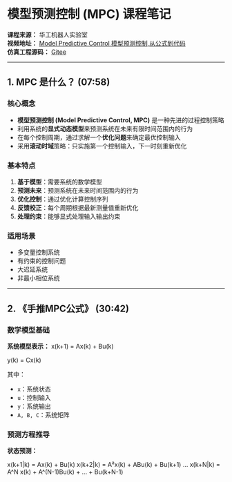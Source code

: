 # 模型预测控制 (MPC) 课程笔记

**课程来源：** 华工机器人实验室  
**视频地址：** [Model Predictive Control 模型预测控制,从公式到代码](https://www.bilibili.com/video/BV1U54y1J7wh/?vd_source=bbf7874c85687ec5fb9348883f1a1b37)  
**仿真工程源码：** [Gitee](https://gitee.com/)

---

## 1. MPC 是什么？ (07:58)

### 核心概念
- **模型预测控制 (Model Predictive Control, MPC)** 是一种先进的过程控制策略
- 利用系统的**显式动态模型**来预测系统在未来有限时间范围内的行为
- 在每个控制周期，通过求解一个**优化问题**来确定最优控制输入
- 采用**滚动时域**策略：只实施第一个控制输入，下一时刻重新优化

### 基本特点
1. **基于模型**：需要系统的数学模型
2. **预测未来**：预测系统在未来时间范围内的行为
3. **优化控制**：通过优化计算控制序列
4. **反馈校正**：每个周期根据最新测量值重新优化
5. **处理约束**：能够显式处理输入输出约束

### 适用场景
- 多变量控制系统
- 有约束的控制问题
- 大迟延系统
- 非最小相位系统

---

## 2. 《手推MPC公式》 (30:42)

### 数学模型基础
**系统模型表示：**
x(k+1) = Ax(k) + Bu(k)  

y(k) = Cx(k)  

其中：
- `x`：系统状态
- `u`：控制输入  
- `y`：系统输出
- `A, B, C`：系统矩阵

### 预测方程推导
**状态预测：**  

x(k+1|k) = Ax(k) + Bu(k)
x(k+2|k) = A²x(k) + ABu(k) + Bu(k+1)
...
x(k+N|k) = A^N x(k) + A^(N-1)Bu(k) + ... + Bu(k+N-1)  
